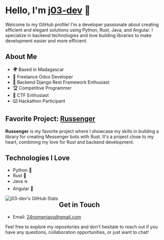 # Hello, I'm [j03-dev](https://github.com/j03-dev) 👋

Welcome to my GitHub profile! I'm a developer passionate about creating efficient and elegant solutions using Python, Rust, Java, and Angular. I specialize in backend technologies and love building libraries to make development easier and more efficient.

## About Me

- 🌍 Based in Madagascar
- 💼 Freelance Odoo Developer
- 🔧 Backend Django Rest Framework Enthusiast
- 🏆 Competitive Programmer
- 🚩 CTF Enthusiast
- ⌨️ Hackathon Participant

## Favorite Project: [Russenger](https://github.com/j03-dev/russenger)

**Russenger** is my favorite project where I showcase my skills in building a library for creating Messenger bots with Rust. It's a project close to my heart, combining my love for Rust and backend development.

## Technologies I Love

- Python 🐍
- Rust 🦀
- Java ☕
- Angular 🔷

<img align="left" alt="j03-dev's GitHub Stats" src="https://github-readme-stats.vercel.app/api?username=j03-dev&show_icons=true&hide_border=false&title_color=ff652f&icon_color=FFE400&bg_color=09131B&text_color=ffffff&border_color=0c1a25" />

## Get in Touch

- Email: [24nomeniavo@gmail.com](mailto:24nomeniavo@gmail.com)

Feel free to explore my repositories and don't hesitate to reach out if you have any questions, collaboration opportunities, or just want to chat!

